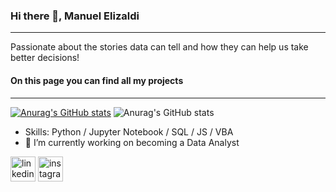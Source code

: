 ### Hi there 👋, Manuel Elizaldi
------
Passionate about the stories data can tell and how they can help us take better decisions! 
#### On this page you can find all my projects
------
[![Anurag's GitHub stats](https://github-readme-stats.vercel.app/api?username=ManuelElizaldi)](https://github.com/anuraghazra/github-readme-stats)
![Anurag's GitHub stats](https://github-readme-stats.vercel.app/api?username=anuraghazra&show_icons=true&theme=react)

- Skills: Python / Jupyter Notebook / SQL / JS / VBA
- 🔭 I’m currently working on becoming a Data Analyst 

[<img src='https://cdn.jsdelivr.net/npm/simple-icons@3.0.1/icons/linkedin.svg' alt='linkedin' height='40'>](https://www.linkedin.com/in/https://www.linkedin.com/in/manuelelizaldi//)  [<img src='https://cdn.jsdelivr.net/npm/simple-icons@3.0.1/icons/instagram.svg' alt='instagram' height='40'>](https://www.instagram.com/https://www.instagram.com/manuelizaldi//)  
